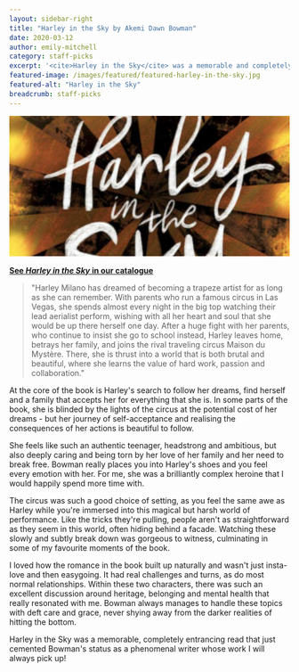 ```yaml
---
layout: sidebar-right
title: "Harley in the Sky by Akemi Dawn Bowman"
date: 2020-03-12
author: emily-mitchell
category: staff-picks
excerpt: '<cite>Harley in the Sky</cite> was a memorable and completely entrancing read that just cemented Bowman’s status as a phenomenal writer.'
featured-image: /images/featured/featured-harley-in-the-sky.jpg
featured-alt: "Harley in the Sky"
breadcrumb: staff-picks
---
```


![Harley in the Sky](/images/featured/featured-harley-in-the-sky.jpg)

**[See <cite>Harley in the Sky</cite> in our catalogue](https://suffolk.spydus.co.uk/cgi-bin/spydus.exe/ENQ/OPAC/BIBENQ?BRN=2742769)**

> "Harley Milano has dreamed of becoming a trapeze artist for as long as she can remember. With parents who run a famous circus in Las Vegas, she spends almost every night in the big top watching their lead aerialist perform, wishing with all her heart and soul that she would be up there herself one day. After a huge fight with her parents, who continue to insist she go to school instead, Harley leaves home, betrays her family, and joins the rival traveling circus Maison du Mystère. There, she is thrust into a world that is both brutal and beautiful, where she learns the value of hard work, passion and collaboration."

At the core of the book is Harley's search to follow her dreams, find herself and a family that accepts her for everything that she is. In some parts of the book, she is blinded by the lights of the circus at the potential cost of her dreams - but her journey of self-acceptance and realising the consequences of her actions is beautiful to follow.

She feels like such an authentic teenager, headstrong and ambitious, but also deeply caring and being torn by her love of her family and her need to break free. Bowman really places you into Harley's shoes and you feel every emotion with her. For me, she was a brilliantly complex heroine that I would happily spend more time with.

The circus was such a good choice of setting, as you feel the same awe as Harley while you're immersed into this magical but harsh world of performance. Like the tricks they're pulling, people aren't as straightforward as they seem in this world, often hiding behind a facade. Watching these slowly and subtly break down was gorgeous to witness, culminating in some of my favourite moments of the book.

I loved how the romance in the book built up naturally and wasn't just insta-love and then easygoing. It had real challenges and turns, as do most normal relationships. Within these two characters, there was such an excellent discussion around heritage, belonging and mental health that really resonated with me. Bowman always manages to handle these topics with deft care and grace, never shying away from the darker realities of hitting the bottom.

Harley in the Sky was a memorable, completely entrancing read that just cemented Bowman's status as a phenomenal writer whose work I will always pick up!
